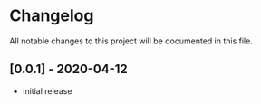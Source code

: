 # Changelog

All notable changes to this project will be documented in this file.

## [0.0.1] - 2020-04-12
- initial release

